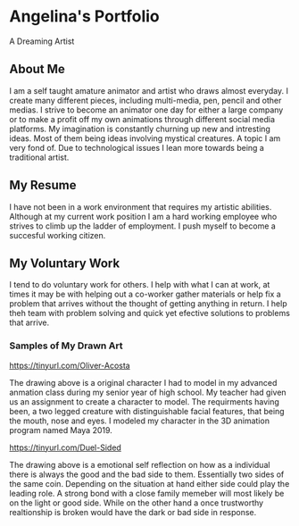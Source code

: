 # Angelina's Portfolio

A Dreaming Artist

## About Me

I am a self taught amature animator and artist who draws almost everyday. I create many different pieces, including multi-media, pen, pencil and other medias. I strive to become an animator one day for either a large company or to make a profit off my own animations through different social media platforms. My imagination is constantly churning up new and intresting ideas. Most of them being ideas involving mystical creatures. A topic I am very fond of. Due to technological issues I lean more towards being a traditional artist.

## My Resume

I have not been in a work environment that requires my artistic abilities. Although at my current work position I am a hard working employee who strives to climb up the ladder of employment. I push myself to become a succesful working citizen.

## My Voluntary Work

I tend to do voluntary work for others. I help with what I can at work, at times it may be with helping out a co-worker gather materials or help fix a problem that arrives without the thought of getting anything in return. I help theh team with problem solving and quick yet efective solutions to problems that arrive.

### Samples of My Drawn Art

https://tinyurl.com/Oliver-Acosta

The drawing above is a original character I had to model in my advanced anmation class during my senior year of high school. My teacher had given us an assignment to create a character to model. The requirments having been, a two legged creature with distinguishable facial features, that being the mouth, nose and eyes. I modeled my character in the 3D animation program named Maya 2019.

https://tinyurl.com/Duel-Sided

The drawing above is a emotional self reflection on how as a individual there is always the good and the bad side to them. Essentially two sides of the same coin. Depending on the situation at hand either side could play the leading role. A strong bond with a close family memeber will most likely be on the light or good side. While on the other hand a once trustworthy realtionship is broken would have the dark or bad side in response. 
